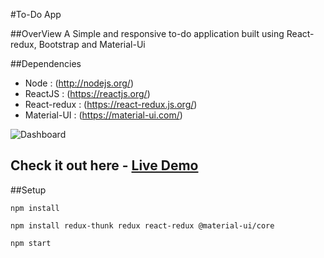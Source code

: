 #To-Do App

##OverView
A Simple and responsive to-do application built using React-redux, Bootstrap and Material-Ui 

##Dependencies
* Node : (http://nodejs.org/)
* ReactJS : (https://reactjs.org/)
* React-redux : (https://react-redux.js.org/)
* Material-UI : (https://material-ui.com/)

![Dashboard](Home.png)

## Check it out here - [Live Demo](https://todo-app-ms.netlify.com/)

##Setup

```
npm install
```
```
npm install redux-thunk redux react-redux @material-ui/core
```
```
npm start
```

